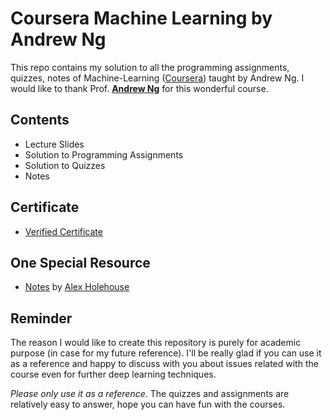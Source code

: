 <meta name='keywords' content='Coursera, Machine Learning, Stanford Online, Andrew NG'>

<!--
  Title: Coursera Machine Learning by Andrew Ng
  Description: This repo is specially created for all the work done by me as a part of Coursera's Machine Learning Course.
  Author: iambashar
  -->

# Coursera Machine Learning by Andrew Ng

This repo contains my solution to all the programming assignments, quizzes, notes of Machine-Learning ([Coursera](https://coursera.org/learn/machine-learning/)) taught by Andrew Ng. I would like to thank Prof. [**Andrew Ng**](https://www.andrewng.org/) for this wonderful course.

## Contents
* Lecture Slides
* Solution to Programming Assignments
* Solution to Quizzes
* Notes

## Certificate
* [Verified Certificate](https://www.coursera.org/account/accomplishments/verify/T4L7EQKZC4DE)

## One Special Resource
* [Notes](https://www.holehouse.org/mlclass/) by [Alex Holehouse](https://twitter.com/alexholehouse)

## Reminder
The reason I would like to create this repository is purely for academic purpose (in case for my future reference). I'll be really glad if you can use it as a reference and happy to discuss with you about issues related with the course even for further deep learning techniques.

_Please only use it as a reference_. The quizzes and assignments are relatively easy to answer, hope you can have fun with the courses.

